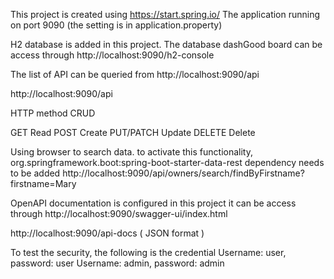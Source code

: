 This project is created using https://start.spring.io/
The application running on port 9090 (the setting is in application.property)

H2 database is added in this project. The database dashGood board can be access through http://localhost:9090/h2-console

The list of API can be queried from http://localhost:9090/api

http://localhost:9090/api

HTTP method     CRUD

GET             Read
POST            Create
PUT/PATCH       Update
DELETE          Delete


Using browser to search data. to activate this functionality, org.springframework.boot:spring-boot-starter-data-rest dependency needs to be added
http://localhost:9090/api/owners/search/findByFirstname?firstname=Mary

OpenAPI documentation is configured in this project it can be access through
http://localhost:9090/swagger-ui/index.html

http://localhost:9090/api-docs ( JSON format )


To test the security, the following is the credential
Username: user, password: user
Username: admin, password: admin